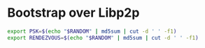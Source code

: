 # Bootstrap over Libp2p

```bash
export PSK=$(echo "$RANDOM" | md5sum | cut -d ' ' -f1)
export RENDEZVOUS=$(echo "$RANDOM" | md5sum | cut -d ' ' -f1)
```

